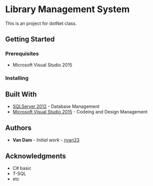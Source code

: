 # Library Management System

This is an project for dotNet class.

## Getting Started



### Prerequisites

* Microsoft Visual Studio 2015

### Installing


## Built With

* [SQLServer 2012](https://www.microsoft.com/en-us/download/details.aspx?id=29062) - Database Management
* [Microsoft Visual Studio 2015](https://visualstudio.microsoft.com/vs/older-downloads/) - Codeing and Design Management

## Authors

* **Van Dam** - *Initial work* - [nvan23](https://github.com/nvan23)

## Acknowledgments

* C# basic
* T-SQL
* etc
